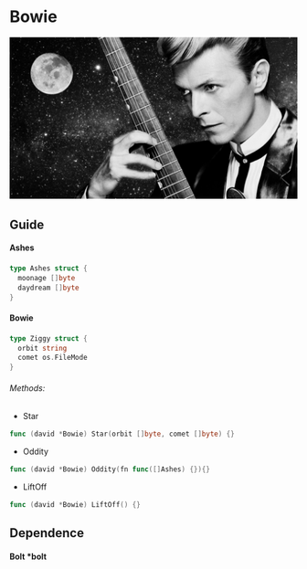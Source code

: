 # Bowie



![rock72](/assets/whoami.jpg)



## Guide



#### Ashes

```go
type Ashes struct {
  moonage []byte
  daydream []byte
}
```



#### Bowie

```go
type Ziggy struct {
  orbit string
  comet os.FileMode
}
```



###### Methods:



+ Star

```go
func (david *Bowie) Star(orbit []byte, comet []byte) {}
```

+ Oddity

```go
func (david *Bowie) Oddity(fn func([]Ashes) {}){}
```

+ LiftOff

```go
func (david *Bowie) LiftOff() {}
```



## Dependence



#### Bolt *bolt
